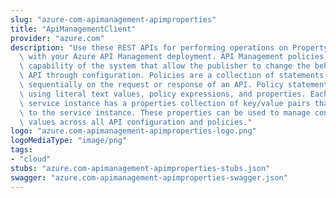 ```yaml
---
slug: "azure-com-apimanagement-apimproperties"
title: "ApiManagementClient"
provider: "azure.com"
description: "Use these REST APIs for performing operations on Property entity associated\
  \ with your Azure API Management deployment. API Management policies are a powerful\
  \ capability of the system that allow the publisher to change the behavior of the\
  \ API through configuration. Policies are a collection of statements that are executed\
  \ sequentially on the request or response of an API. Policy statements can be constructed\
  \ using literal text values, policy expressions, and properties. Each API Management\
  \ service instance has a properties collection of key/value pairs that are global\
  \ to the service instance. These properties can be used to manage constant string\
  \ values across all API configuration and policies."
logo: "azure.com-apimanagement-apimproperties-logo.png"
logoMediaType: "image/png"
tags:
- "cloud"
stubs: "azure.com-apimanagement-apimproperties-stubs.json"
swagger: "azure.com-apimanagement-apimproperties-swagger.json"
---
```

